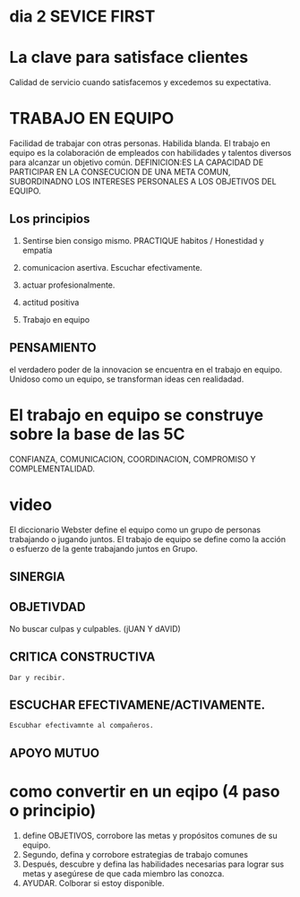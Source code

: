 # dia 2 SEVICE FIRST
# La clave para satisface clientes
Calidad de servicio cuando satisfacemos y excedemos su expectativa.

# TRABAJO EN EQUIPO
Facilidad de trabajar con otras personas.
Habilida blanda.
        El trabajo en equipo es la colaboración de empleados con habilidades y talentos diversos para alcanzar un objetivo común.
DEFINICION:ES LA CAPACIDAD DE PARTICIPAR EN LA CONSECUCION DE UNA META COMUN, SUBORDINADNO LOS INTERESES PERSONALES A LOS OBJETIVOS DEL EQUIPO.

## Los principios
1. Sentirse bien consigo mismo.
PRACTIQUE habitos / Honestidad y empatía

2. comunicacion asertiva. Escuchar efectivamente.
3. actuar profesionalmente. 
4. actitud positiva
5. Trabajo en equipo


## PENSAMIENTO
el verdadero poder de la innovacion se encuentra en el trabajo en equipo.
Unidoso como un equipo, se transforman ideas cen realidadad.

# El trabajo en equipo se construye sobre la base de las 5C
CONFIANZA, COMUNICACION, COORDINACION, COMPROMISO Y COMPLEMENTALIDAD.

# video
El diccionario Webster define el equipo como un grupo de personas trabajando o jugando juntos.
El trabajo de equipo se define como la acción o esfuerzo de la gente trabajando juntos en Grupo.

## SINERGIA


## OBJETIVDAD
No buscar culpas y culpables.  (jUAN Y dAVID)

## CRITICA CONSTRUCTIVA
    Dar y recibir.

## ESCUCHAR EFECTIVAMENE/ACTIVAMENTE.
    Escubhar efectivamnte al compañeros.
## APOYO MUTUO 


# como convertir en un eqipo (4 paso o principio)
1. define OBJETIVOS, corrobore las metas y propósitos comunes de su equipo.
2. Segundo, defina y corrobore estrategias de trabajo comunes
3. Después, descubre y defina las habilidades necesarias para lograr sus metas y asegúrese de que cada miembro las conozca.
4. AYUDAR. Colborar si estoy disponible.








